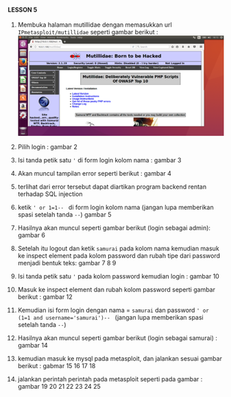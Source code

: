#### LESSON 5

1. Membuka halaman mutillidae dengan memasukkan url `IPmetasploit/mutillidae` seperti gambar berikut : 
![](Mutillidae%20lesson%205/mutilidae%201.png)

2. Pilih login : gambar 2

3. Isi tanda petik satu ` ' ` di form login kolom nama : gambar 3

4. Akan muncul tampilan error seperti berikut : gambar 4 

5. terlihat dari error tersebut dapat diartikan program backend rentan terhadap SQL injection

6. ketik `' or 1=1-- ` di form login kolom nama (jangan lupa memberikan spasi setelah tanda `--`) gambar 5

5. Hasilnya akan muncul seperti gambar berikut (login sebagai admin): gambar 6

6. Setelah itu logout dan ketik `samurai` pada kolom nama kemudian masuk ke inspect element pada kolom password dan rubah tipe dari password menjadi bentuk teks: gambar 7 8 9

7. Isi tanda petik satu ` ' ` pada kolom password kemudian login : gambar 10

8. Masuk ke inspect element dan rubah kolom password seperti gambar berikut : gambar 12

9. Kemudian isi form login dengan nama = `samurai` dan password `' or (1=1 and username='samurai')-- ` (jangan lupa memberikan spasi setelah tanda `--`)

10. Hasilnya akan muncul seperti gambar berikut (login sebagai samurai) : gambar 14

11. kemudian masuk ke mysql pada metasploit, dan jalankan sesuai gambar berikut : gabmar 15 16 17 18

12. jalankan perintah perintah pada metasploit seperti pada gambar : gambar 19 20 21 22 23 24 25
